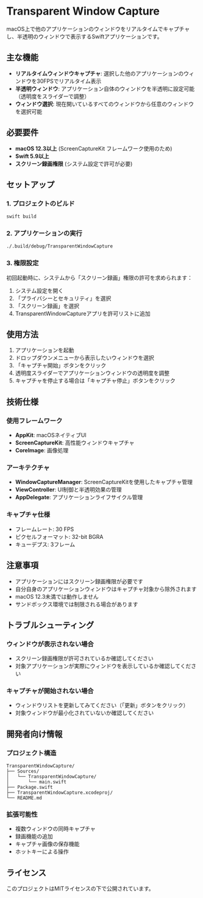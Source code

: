 # Transparent Window Capture

macOS上で他のアプリケーションのウィンドウをリアルタイムでキャプチャし、半透明のウィンドウで表示するSwiftアプリケーションです。

## 主な機能

- **リアルタイムウィンドウキャプチャ**: 選択した他のアプリケーションのウィンドウを30FPSでリアルタイム表示
- **半透明ウィンドウ**: アプリケーション自体のウィンドウを半透明に設定可能（透明度をスライダーで調整）
- **ウィンドウ選択**: 現在開いているすべてのウィンドウから任意のウィンドウを選択可能

## 必要要件

- **macOS 12.3以上** (ScreenCaptureKit フレームワーク使用のため)
- **Swift 5.9以上**
- **スクリーン録画権限** (システム設定で許可が必要)

## セットアップ

### 1. プロジェクトのビルド

```bash
swift build
```

### 2. アプリケーションの実行

```bash
./.build/debug/TransparentWindowCapture
```

### 3. 権限設定

初回起動時に、システムから「スクリーン録画」権限の許可を求められます：

1. システム設定を開く
2. 「プライバシーとセキュリティ」を選択
3. 「スクリーン録画」を選択
4. TransparentWindowCaptureアプリを許可リストに追加

## 使用方法

1. アプリケーションを起動
2. ドロップダウンメニューから表示したいウィンドウを選択
3. 「キャプチャ開始」ボタンをクリック
4. 透明度スライダーでアプリケーションウィンドウの透明度を調整
5. キャプチャを停止する場合は「キャプチャ停止」ボタンをクリック

## 技術仕様

### 使用フレームワーク
- **AppKit**: macOSネイティブUI
- **ScreenCaptureKit**: 高性能ウィンドウキャプチャ
- **CoreImage**: 画像処理

### アーキテクチャ
- **WindowCaptureManager**: ScreenCaptureKitを使用したキャプチャ管理
- **ViewController**: UI制御と半透明効果の管理
- **AppDelegate**: アプリケーションライフサイクル管理

### キャプチャ仕様
- フレームレート: 30 FPS
- ピクセルフォーマット: 32-bit BGRA
- キューデプス: 3フレーム

## 注意事項

- アプリケーションにはスクリーン録画権限が必要です
- 自分自身のアプリケーションウィンドウはキャプチャ対象から除外されます
- macOS 12.3未満では動作しません
- サンドボックス環境では制限される場合があります

## トラブルシューティング

### ウィンドウが表示されない場合
- スクリーン録画権限が許可されているか確認してください
- 対象アプリケーションが実際にウィンドウを表示しているか確認してください

### キャプチャが開始されない場合
- ウィンドウリストを更新してみてください（「更新」ボタンをクリック）
- 対象ウィンドウが最小化されていないか確認してください

## 開発者向け情報

### プロジェクト構造
```
TransparentWindowCapture/
├── Sources/
│   └── TransparentWindowCapture/
│       └── main.swift
├── Package.swift
├── TransparentWindowCapture.xcodeproj/
└── README.md
```

### 拡張可能性
- 複数ウィンドウの同時キャプチャ
- 録画機能の追加
- キャプチャ画像の保存機能
- ホットキーによる操作

## ライセンス

このプロジェクトはMITライセンスの下で公開されています。
